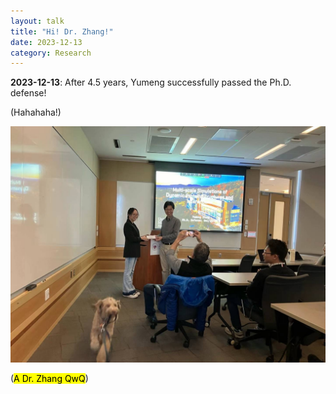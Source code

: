 ```yaml
---
layout: talk
title: "Hi! Dr. Zhang!"
date: 2023-12-13
category: Research
---
```


**2023-12-13**: After 4.5 years, Yumeng successfully passed the Ph.D. defense!

(Hahahaha!)

<p><img src="/images/phd_defense.JPG" alt="Ph.D. Final Denfense"></p>
(<mark>A Dr. Zhang QwQ</mark>)


